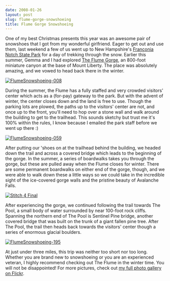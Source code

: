 ```yaml
---
date: 2008-01-26
layout: post
slug: flume-gorge-snowshoeing
title: Flume Gorge Snowshoeing
---
```


One of my best Christmas presents this year was an awesome pair of snowshoes that I got from my wonderful girlfriend. Eager to get out and use them, last weekend a few of us went up to New Hampshire's [Franconia Notch State Park](http://www.franconianotchstatepark.com/) for a day of trekking through the snow. Earlier this summer, Gemma and I had explored [The Flume Gorge](http://www.visitnh.gov/flume/index.html), an 800-foot miniature canyon at the base of Mount Liberty. The place was absolutely amazing, and we vowed to head back there in the winter.



[![FlumeSnowshoeing-008](http://farm3.static.flickr.com/2290/2210322329_6d2b2bd948.jpg)](http://www.flickr.com/photos/geldmacher/2210322329/)



During the summer, the Flume has a fully staffed and very crowded visitors' center which acts as a (for-pay) gateway to the park. But with the advent of winter, the center closes down and the land is free to use. Though the parking lots are plowed, the paths up to the visitors' center are not, and once up to the front, you'll need to hop over a stone wall and walk around the building to get to the trailhead. This sounds sketchy but trust me it's 100% within the rules, I know because I emailed the park staff before we went up there :)



[![FlumeSnowshoeing-059](http://farm3.static.flickr.com/2012/2211156046_1551d42ea5.jpg)](http://www.flickr.com/photos/geldmacher/2211156046/)



After putting our 'shoes on at the trailhead behind the building, we headed down the trail and across a covered bridge which leads to the beginning of the gorge. In the summer, a series of boardwalks takes you through the gorge, but these are pulled away when the Flume closes for winter. There are some permanent boardwalks on either end of the gorge, though, and we were able to walk down these a little ways so we could take in the incredible sight of the ice-covered gorge walls and the pristine beauty of Avalanche Falls.



[![Stitch 4 Final](http://farm3.static.flickr.com/2373/2211180768_872df993ec.jpg)](http://www.flickr.com/photos/geldmacher/2211180768/)



After experiencing the gorge, we continued following the trail towards The Pool, a small body of water surrounded by near 100-foot rock cliffs. Spanning the northern end of The Pool is Sentinel Pine bridge, another covered bridge that was built on the trunk of a giant fallen pine tree. After The Pool, the trail then heads back towards the visitors' center though a series of enormous glacial boulders.



[![FlumeSnowshoeing-195](http://farm3.static.flickr.com/2088/2210424609_7ce86461a2.jpg)](http://www.flickr.com/photos/geldmacher/2210424609/)



At just under three miles, this trip was neither too short nor too long. Whether you are brand new to snowshoeing or you are an experienced veteran, I highly recommend checking out The Flume in the winter time. You will not be disappointed! For more pictures, check out [my full photo gallery on Flickr](http://www.flickr.com/photos/geldmacher/sets/72157603773894419/).
